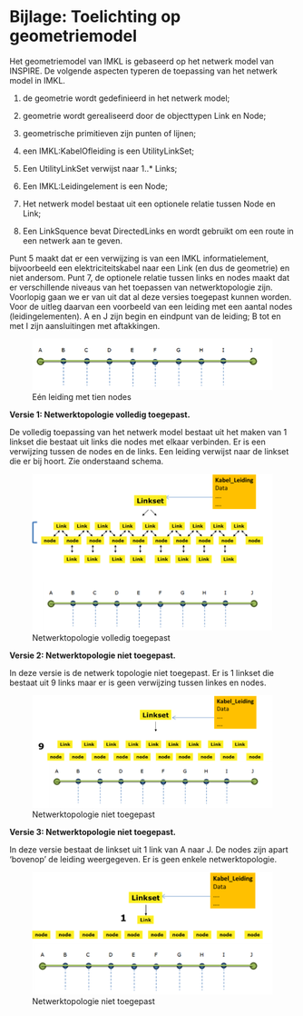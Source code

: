 Bijlage: Toelichting op geometriemodel
=========================================

Het geometriemodel van IMKL is gebaseerd op het netwerk model van INSPIRE. De
volgende aspecten typeren de toepassing van het netwerk model in IMKL.

1.  de geometrie wordt gedefinieerd in het netwerk model;

2.  geometrie wordt gerealiseerd door de objecttypen Link en Node;

3.  geometrische primitieven zijn punten of lijnen;

4.  een IMKL:KabelOfleiding is een UtilityLinkSet;

5.  Een UtilityLinkSet verwijst naar 1..\* Links;

6.  Een IMKL:Leidingelement is een Node;

7.  Het netwerk model bestaat uit een optionele relatie tussen Node en Link;

8.  Een LinkSquence bevat DirectedLinks en wordt gebruikt om een route in een
    netwerk aan te geven.

Punt 5 maakt dat er een verwijzing is van een IMKL informatielement,
bijvoorbeeld een elektriciteitskabel naar een Link (en dus de geometrie) en niet
andersom. Punt 7, de optionele relatie tussen links en nodes maakt dat er
verschillende niveaus van het toepassen van netwerktopologie zijn. Voorlopig
gaan we er van uit dat al deze versies toegepast kunnen worden. Voor de uitleg
daarvan een voorbeeld van een leiding met een aantal nodes (leidingelementen). A
en J zijn begin en eindpunt van de leiding; B tot en met I zijn aansluitingen
met aftakkingen.

<!-- ![](docs/media/bijlage2-1.png) -->
<figure id="afb_bijlage2-1">
    <img src="docs/media/bijlage2-1.png" alt="Afbeelding bijlage2-1">
    <figcaption>Eén leiding met tien nodes</figcaption>
</figure>

**Versie 1: Netwerktopologie volledig toegepast.**

De volledig toepassing van het netwerk model bestaat uit het maken van 1 linkset
die bestaat uit links die nodes met elkaar verbinden. Er is een verwijzing
tussen de nodes en de links. Een leiding verwijst naar de linkset die er bij
hoort. Zie onderstaand schema.

<!-- ![](docs/media/bijlage2-2) -->
<figure id="afb_bijlage2-2.png">
    <img src="docs/media/bijlage2-2.png" alt="Afbeelding bijlage2-2">
    <figcaption>Netwerktopologie volledig toegepast</figcaption>
</figure>

**Versie 2: Netwerktopologie niet toegepast.**

In deze versie is de netwerk topologie niet toegepast. Er is 1 linkset die
bestaat uit 9 links maar er is geen verwijzing tussen linkes en nodes.

<!-- ![](docs/media/Bijlage2-3.png) -->
<figure id="afb_Bijlage2-3">
    <img src="docs/media/Bijlage2-3.png" alt="Afbeelding Bijlage2-3">
    <figcaption>Netwerktopologie niet toegepast</figcaption>
</figure>

**Versie 3: Netwerktopologie niet toegepast.**

In deze versie bestaat de linkset uit 1 link van A naar J. De nodes zijn apart
‘bovenop’ de leiding weergegeven. Er is geen enkele netwerktopologie.

<!-- ![](docs/media/bijlage2-4.png) -->
<figure id="afb_Bijlage2-4">
    <img src="docs/media/Bijlage2-4.png" alt="Afbeelding Bijlage2-4">
    <figcaption>Netwerktopologie niet toegepast</figcaption>
</figure>

